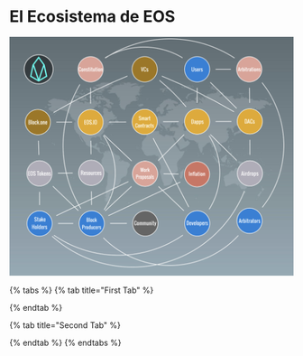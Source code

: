 # El Ecosistema de EOS

![Interacci&#xF3;n de los diferentes Actores y Componentes de EOS.IO](.gitbook/assets/screen-shot-2018-07-14-at-03.07.52.png)

{% tabs %}
{% tab title="First Tab" %}

{% endtab %}

{% tab title="Second Tab" %}

{% endtab %}
{% endtabs %}



